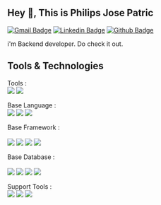 ## Hey 👋, This is Philips Jose Patric
[![Gmail Badge](https://img.shields.io/badge/-philipsjp12@gmail.com-c14438?style=flat&logo=Gmail&logoColor=white&link=mailto:philipsjp12@gmail.com)](mailto:philipsjp12@gmail.com) 
[![Linkedin Badge](https://img.shields.io/badge/-philipsjosepatric-0072b1?style=flat&logo=Linkedin&logoColor=white&linkhttps://www.linkedin.com/in/philips-jose-patric-31248716b/)](https://www.linkedin.com/in/philips-jose-patric-31248716b/) [![Github Badge](https://img.shields.io/badge/-philipsjp26-grey?style=flat&logo=github&logoColor=white&link=https://github.com/philipsjp26)](https://github.com/philipsjp26) 
<p align='left'> i'm Backend developer. Do check it out.</p><p align='left'></p>

## Tools & Technologies

Tools : &nbsp; <br />
![](https://img.shields.io/badge/OS-Ubuntu-informational?style=for-the-badge&logo=Ubuntu&logoColor=white&color=2bbc8a)
![](https://img.shields.io/badge/OS-Windows-informational?style=for-the-badge&logo=windows&logoColor=white&color=2bbc8a)

Base Language : &nbsp; <br />
![](https://img.shields.io/badge/Python-FFD43B?style=for-the-badge&logo=python&logoColor=blue)
![](https://img.shields.io/badge/JavaScript-323330?style=for-the-badge&logo=javascript&logoColor=F7DF1E)
![](https://img.shields.io/badge/Ruby-CC342D?style=for-the-badge&logo=ruby&logoColor=white)

Base Framework : &nbsp; <br /><br />
![](https://img.shields.io/badge/Sanic-Python-b?style=for-the-badge&logo=Sanic&logoColor=white&color=2bbc8a)
![](https://img.shields.io/badge/Express.js-000000?style=for-the-badge&logo=express&logoColor=white)
![](https://img.shields.io/badge/Ruby_on_Rails-CC0000?style=for-the-badge&logo=ruby-on-rails&logoColor=white)
![](https://img.shields.io/badge/fastapi-109989?style=for-the-badge&logo=FASTAPI&logoColor=white)

Base Database : &nbsp; <br /><br />
![](https://img.shields.io/badge/MySQL-005C84?style=for-the-badge&logo=mysql&logoColor=white)
![](https://img.shields.io/badge/MongoDB-4EA94B?style=for-the-badge&logo=mongodb&logoColor=white)
![](https://img.shields.io/badge/PostgreSQL-316192?style=for-the-badge&logo=postgresql&logoColor=white)
![](https://img.shields.io/badge/redis-%23DD0031.svg?&style=for-the-badge&logo=redis&logoColor=white)

Support Tools : &nbsp; <br />
![](https://img.shields.io/badge/Docker-2CA5E0?style=for-the-badge&logo=docker&logoColor=white)
![](https://img.shields.io/badge/Apache_Kafka-231F20?style=for-the-badge&logo=apache-kafka&logoColor=white)
![](https://img.shields.io/badge/Visual_Studio_Code-0078D4?style=for-the-badge&logo=visual%20studio%20code&logoColor=white)


